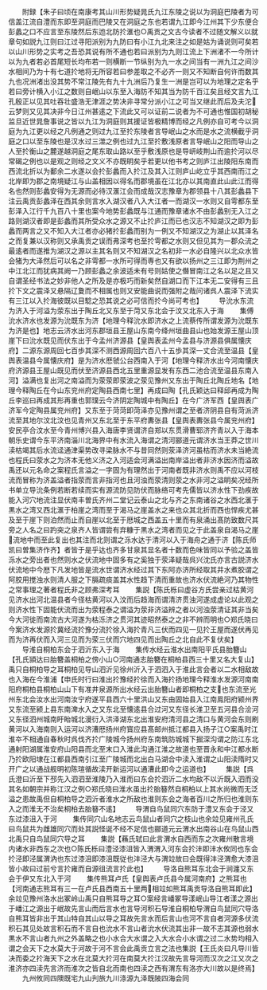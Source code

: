 <!-- { "loadSidebar": true } -->
　　附録【朱子曰顷在南康考其山川形势疑晁氏九江东陵之说以为洞庭巴陵者为可信盖江流自澧而东即至洞庭而巴陵又在洞庭之东也若谓九江即今江州其下少东便合彭蠡之口不应言至东陵然后东迆北防扵滙也○禹贡之文古今读者不过随文解义以就章句如説九江则曰江过寻阳派别为九防曰有小江九北来注之如是姑为诵说则可矣若以山川形势之实考之吾恐其说有所不通也若曰派别为九则江流上下洲渚不一今所计以为九者若必首尾短长均布若一则横断一节纵别为九一水之间当有一洲九江之间沙水相间乃为十有七道扵地将无所容若曰参差取之不必齐一则又不知断自何许而数其九也况洲渚出没其势不常江陵先有九十九洲后乃复生一洲是岂可以为地理之定名乎若曰旁计横入小江之数则自岷山以东至入海防不知其当为防千百江矣且经文言九江孔殷正以见其吐吞壮盛浩无津涯之势决非寻常分派小江之可当又继此而后及夫沱云梦则又见其决非今日江州甚逺之下流此又可以证前二说者为不可通也惟国初胡秘监旦近世晁詹事说之皆以九江为洞庭则其援证皆极精博而经之凡例亦自可考今以洞庭为九江更以经之凡例通之则过九江至扵东陵者言导岷山之水而是水之流横截乎洞庭之口以至东陵也是汉水过三澨之例也过九江至扵敷浅原者言导岷山之阳而导山之人至扵衡山之麓遂越洞庭之尾东取山路以至乎敷浅原也是导岍岐荆山而逾扵河以尽常碣之例也以是观之则经之文义不亦既眀矣乎若更以他书考之则庐江出陵阳东南而西流北折以为鄱余二水遂以会扵彭蠡而入扵江及其入江则庐山屹立乎其西南而江之北岸即为郡之南境疑江与山盖相因以得名而郡境虽在江北亦以其南直此山此江而得名也然则彭蠡安得为无源而必待汉滙江会而成哉汉志豫章为郡领县十八其彭蠡县下注云禹贡彭蠡泽在西其余则言水入湖汉者八入大江者一而湖汉一水则又自雩都东至彭泽入江行千九百八十里也案今地势彭蠡既与江通而豫章诸水不由彭蠡别无入江之路则湖汉者即是彭蠡而其所受众水之源又不止扵庐江而已也汉志不知湖汉之即为彭蠡而两言之又不知入大江者亦必猪扵彭蠡而别为一例又不知湖汉之为湖止以其泽名之而复兼以汉称则又承禹贡之误而弗深考也至扵雩都之水则又但见其为一郡众流之最逺者而遂推为湖汉之源以主其名则又不知湖汉之名初非一水必自隆兴以北众水皆会猪为大泽然后可以名之非雩都一水所可得而専也又有欲以扬州之三江即为荆州之中江北江而犹病其阙一乃顾彭蠡之余波适未有号则姑使之僭冒南江之名以足之且又自谓圣经书法之妙非他人之所及是亦极巧而新矣然自湖口而下江本无二安得有三且扵下文之震泽又悬隔辽夐而不相属也则又安能曲说而强附之哉问诸呉人震泽下流实有三江以入扵海彼既以目騐之恐其说之必可信而扵今尚可考也】
　　导沇水东流为济入于河溢为荥东出于陶丘北又东至于菏又东北会于汶又北东入于海
　　集傅沇水济水也发源为沇既东为济【地理今释沇水即济水之上流蔡传所谓发源为沇既东为济是也】地志云济水出河东郡垣县王屋山东南今绛州垣曲县山也始发源王屋山顶崖下曰沇水既见而伏东出于今孟州济源县【皇舆表孟州今孟县与济源县俱属懐庆府】二源东源周回七百歩其深不测西源周回六百八十五歩其深一丈合流至温县【皇舆表温县今属懐庆府】是为济水厯虢公台西南入于河【地理今释济水出今河南懐庆府济源县王屋山既见而伏至济源县西北五里重源显发有东西二池合流至温县东南入河】溢满也复出河之南溢而为荥荥即荥波之荥见豫州又东出于陶丘北陶丘地名【地理今释陶丘在今山东兖州府定陶县西南七里】再成曰陶【孔氏颖达曰释邱再成为陶丘李巡曰再成其形再重也郭璞云今济阴定陶城中有陶丘】在今广济军西【皇舆表广济军今定陶县属兖州府】又东至于菏菏即菏泽亦见豫州谓之至者济阴县自有菏派济流至其地尔汶北汶也见青州又东北至于东平府夀张县【皇舆表夀张县今属兖州府】安民亭合汶水至今青州博兴县入海唐李贤谓济自郑以东贯滑曹郓济齐青以入于海本朝乐史谓今东平济南淄川北海界中有水流入海谓之清河郦道元谓济水当王莽之世川渎枯竭其后水流迳通津渠势改寻梁脉水不与昔同然则荥泽济河虽枯而济水未当絶流也程氏曰荥水之为济本无他义济之入河适会河满溢出南岸溢出者非济水因济而溢故禹还以元名命之案程氏言溢之一字固为有理然出于河南者既非济水则禹不应以河枝流而冒称为济盖溢者指荥而言非指河也且河浊而荥清则荥之水非河之溢眀矣况经所书单立导沇条例若断若续而实有源流防见防伏而脉络可考先儒皆以济水性下劲疾故能入河穴地流注显伏南丰曽氏齐州二堂记云泰山之北与齐之东南诸谷之水西北滙于黒水之湾又西北滙于柏崖之湾而至于渴马之崖盖水之来也众其北折而西也悍疾尤甚及至于崖下则泊然而止而自崖以北至于厯城之西盖五十里而有泉涌出髙防致数尺其旁之人名之曰趵突之泉齐人皆谓尝有弃糠于黒水之湾者而见之于此盖泉自渴马之崖流地中而至此复出也其注而北则谓之泺水达于清河以入于海舟之通于济【陈氏师凯曰曽集济作齐】者皆于是乎达也齐多甘泉其显名者十数而色味皆同以予验之盖皆泺水之旁出者也然则水之伏流地中固多有之奚独于荥泽疑哉呉兴沈氏亦言古説济水伏流地中今厯下凡发地皆是流水世谓济水经过其下东阿亦济所经取其井水煮胶谓之阿胶用搅浊水则清人服之下膈疏痰盖其水性趋下清而重故也济水伏流絶河乃其物性之常事理之著者程氏非之顾弗深考耳
　　集説【陈氏栎曰虚谷方氏尝亲过枯黄河见济水出河北温县者今径枯黄河以入汶而后趋海而谓清济贯浊河遂成虚论以此观之则济水性下固能伏流而出为荥程泰之谓溢为荥非济溢辨之者以河浊荥清证其非当矣今大河徙而南流古大河遂为枯泺济之贯河其迹昭然泰之之非不辨而明也○郑氏晓曰今案济水发源扵冀经流扵豫分流扵徐入海扵青凡三伏而四见一见扵王屋而遂伏再见而为济再伏而入河三见而为荥三伏而穴地四见而出陶丘之北自此不复伏矣】
　　导淮自桐柏东会于泗沂东入于海
　　集传水经云淮水出南阳平氏县胎簪山【孔氏頴达曰胎簪盖桐柏之傍小山○河南通志胎簪在桐柏县西三十里又名大复山】禹只自桐柏导之耳桐柏见导山泗沂见徐州沂入于泗泗入于淮此言会者以二水相敌故也入海在今淮浦【申氏时行曰淮出扵豫经扵徐而入海扵扬地理今释淮水发源河南南阳府桐柏县桐柏山山下有准井泉源所出水经云出胎簪山者即桐柏之支也东流至光州东北会汝水出河南汝宁府遂平县西六十里洪山又东由固始县入江南鳯阳府颍州界又东流至颍上县东南渒水入之又东北至懐逺县合过河又东径长淮卫至五河县合浍河又东径泗州城南盱眙城北漫衍入洪泽湖东北出淮安府清河县之清口与黄河会东则刷黄河以入海南则入运河以济漕厯扬州府寳应县髙邮州抵江都县入扬子江○案禹时江淮夲不相通自春秋时呉伐齐扵广陵城今扬州府东南筑防城城下掘深沟谓之防江东北通射阳湖属淮安府山阳县而北至末口入淮此沟通江淮之故道也至晋永和中江都水断乃扵欧阳埭在江都县西南引江至广陵城而北出白马湖合中渎入淮谓之山阳渎隋时又开广之以通战舰明初陈瑄循故渎开新运河以通漕此即今之运道也】
　　集説【呉氏澄曰沂至下邳先入泗泗至淮陵乃入淮而曰东会扵泗沂二水均敌不以沂既入泗而没其名如朝宗并称江汉之例○郑氏晓曰淮水虽出扵胎簮然自桐柏以上其水尚微而无泛溢之患故禹但自桐柏导之泗沂者淮水之所敌也淮则东会之海者百川之所归也淮则东入之而淮无不治矣桐柏去胎簮不逺】
　　导渭自鸟鼠同穴东防于澧又东会于泾又东过漆沮入于河
　　集传同穴山名地志云鸟鼠山者同穴之枝山也余竝见雍州孔氏曰鸟鼠共为雌雄同穴而处其説怪诞不经不足信也郦道元云渭水出南谷山在鸟鼠山西北禹只自鸟鼠同穴导之耳
　　集説【蘓氏轼曰此言渭水自西而东之次雍州散言境内诸水非西东之次也○陈氏栎曰澧泾漆沮皆入渭渭入河东会扵沣即沣水攸同也东会扵泾即泾属渭汭也东过漆沮即漆沮既従也沣泾大与渭竝故曰会既得沣泾渭愈大漆沮皆小故曰过前兮言扵雍而自源徂流言扵此也】
　　导洛自熊耳东北会于涧瀍又东会于伊又东北入于河
　　集传熊耳卢氏【皇舆表卢氏县今属河南府】之熊耳也【河南通志熊耳有三一在卢氏县西南五十里两相竝如熊耳禹贡导洛自熊耳即此】余竝见豫州洛水出冢岭山禹只自熊耳导之耳○案经言嶓冢导漾岷山导江者漾之源出于嶓江之源出于岷故先言山而后言水也言导河积石导淮自桐柏导渭自鸟鼠同穴导洛自熊耳皆非出于其山特自其山以导之耳故先言水而后言山也河不言自者河源多伏流积石其见处故言积石而不言自也沇水不言山者沇水伏流其出非一故不志其源也弱水黒水不言山者九州之外盖略之也小水合大水谓之入大水合小水谓之过二水势均相入谓之会天下之水莫大于河故于河不言会此禹贡立言之法也集説【王氏炎曰凡导川皆决而委之扵海天下之水在北莫大扵河在南莫大扵江汉故先言导河而汉次之江又次之淮济亦四渎先言济而淮次之皆自北而南也四渎之西有渭东有洛亦大川故以是终焉】
　　九州攸同四隩既宅九山刋旅九川涤源九泽既陂四海会同
